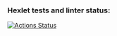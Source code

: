 ### Hexlet tests and linter status:
[![Actions Status](https://github.com/al-bertes/dom-react-redux-project-lvl4/workflows/hexlet-check/badge.svg)](https://github.com/al-bertes/dom-react-redux-project-lvl4/actions)